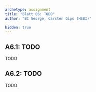 ```yaml
---
archetype: assignment
title: "Blatt 06: TODO"
author: "BC George, Carsten Gips (HSBI)"

hidden: true
---
```



## A6.1: TODO

TODO


## A6.2: TODO

TODO
